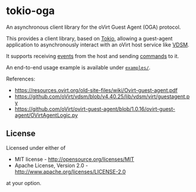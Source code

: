 # tokio-oga

An asynchronous client library for the oVirt Guest Agent (OGA) protocol.

This provides a client library, based on [Tokio](https://www.tokio.rs),
allowing a guest-agent application to asynchronously interact with an oVirt host
service like [VDSM](https://www.ovirt.org/develop/developer-guide/vdsm/vdsm.html).

It supports receiving [events](./events/index.html) from the host and sending
[commands](./commands/index.html) to it.

An end-to-end usage example is available under [`examples/`](examples).

References:

 * <https://resources.ovirt.org/old-site-files/wiki/Ovirt-guest-agent.pdf>
 * <https://github.com/oVirt/vdsm/blob/v4.40.25/lib/vdsm/virt/guestagent.py>
 * <https://github.com/oVirt/ovirt-guest-agent/blob/1.0.16/ovirt-guest-agent/OVirtAgentLogic.py>

## License

Licensed under either of

 * MIT license - <http://opensource.org/licenses/MIT>
 * Apache License, Version 2.0 - <http://www.apache.org/licenses/LICENSE-2.0>

at your option.
